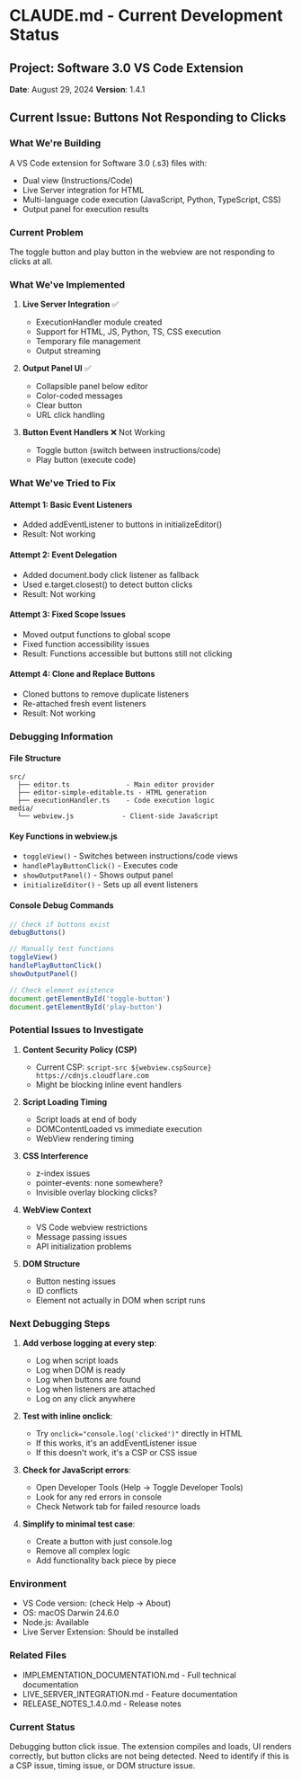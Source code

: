 # CLAUDE.md - Current Development Status

## Project: Software 3.0 VS Code Extension
**Date**: August 29, 2024
**Version**: 1.4.1

## Current Issue: Buttons Not Responding to Clicks

### What We're Building
A VS Code extension for Software 3.0 (.s3) files with:
- Dual view (Instructions/Code)
- Live Server integration for HTML
- Multi-language code execution (JavaScript, Python, TypeScript, CSS)
- Output panel for execution results

### Current Problem
The toggle button and play button in the webview are not responding to clicks at all.

### What We've Implemented
1. **Live Server Integration** ✅
   - ExecutionHandler module created
   - Support for HTML, JS, Python, TS, CSS execution
   - Temporary file management
   - Output streaming

2. **Output Panel UI** ✅
   - Collapsible panel below editor
   - Color-coded messages
   - Clear button
   - URL click handling

3. **Button Event Handlers** ❌ Not Working
   - Toggle button (switch between instructions/code)
   - Play button (execute code)

### What We've Tried to Fix

#### Attempt 1: Basic Event Listeners
- Added addEventListener to buttons in initializeEditor()
- Result: Not working

#### Attempt 2: Event Delegation
- Added document.body click listener as fallback
- Used e.target.closest() to detect button clicks
- Result: Not working

#### Attempt 3: Fixed Scope Issues
- Moved output functions to global scope
- Fixed function accessibility issues
- Result: Functions accessible but buttons still not clicking

#### Attempt 4: Clone and Replace Buttons
- Cloned buttons to remove duplicate listeners
- Re-attached fresh event listeners
- Result: Not working

### Debugging Information

#### File Structure
```
src/
  ├── editor.ts              - Main editor provider
  ├── editor-simple-editable.ts - HTML generation
  ├── executionHandler.ts    - Code execution logic
media/
  └── webview.js            - Client-side JavaScript
```

#### Key Functions in webview.js
- `toggleView()` - Switches between instructions/code views
- `handlePlayButtonClick()` - Executes code
- `showOutputPanel()` - Shows output panel
- `initializeEditor()` - Sets up all event listeners

#### Console Debug Commands
```javascript
// Check if buttons exist
debugButtons()

// Manually test functions
toggleView()
handlePlayButtonClick()
showOutputPanel()

// Check element existence
document.getElementById('toggle-button')
document.getElementById('play-button')
```

### Potential Issues to Investigate

1. **Content Security Policy (CSP)**
   - Current CSP: `script-src ${webview.cspSource} https://cdnjs.cloudflare.com`
   - Might be blocking inline event handlers

2. **Script Loading Timing**
   - Script loads at end of body
   - DOMContentLoaded vs immediate execution
   - WebView rendering timing

3. **CSS Interference**
   - z-index issues
   - pointer-events: none somewhere?
   - Invisible overlay blocking clicks?

4. **WebView Context**
   - VS Code webview restrictions
   - Message passing issues
   - API initialization problems

5. **DOM Structure**
   - Button nesting issues
   - ID conflicts
   - Element not actually in DOM when script runs

### Next Debugging Steps

1. **Add verbose logging at every step**:
   - Log when script loads
   - Log when DOM is ready
   - Log when buttons are found
   - Log when listeners are attached
   - Log on any click anywhere

2. **Test with inline onclick**:
   - Try `onclick="console.log('clicked')"` directly in HTML
   - If this works, it's an addEventListener issue
   - If this doesn't work, it's a CSP or CSS issue

3. **Check for JavaScript errors**:
   - Open Developer Tools (Help → Toggle Developer Tools)
   - Look for any red errors in console
   - Check Network tab for failed resource loads

4. **Simplify to minimal test case**:
   - Create a button with just console.log
   - Remove all complex logic
   - Add functionality back piece by piece

### Environment
- VS Code version: (check Help → About)
- OS: macOS Darwin 24.6.0
- Node.js: Available
- Live Server Extension: Should be installed

### Related Files
- IMPLEMENTATION_DOCUMENTATION.md - Full technical documentation
- LIVE_SERVER_INTEGRATION.md - Feature documentation
- RELEASE_NOTES_1.4.0.md - Release notes

### Current Status
Debugging button click issue. The extension compiles and loads, UI renders correctly, but button clicks are not being detected. Need to identify if this is a CSP issue, timing issue, or DOM structure issue.